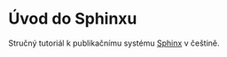 # Úvod do Sphinxu

Stručný tutoriál k publikačnímu systému [Sphinx](https://www.sphinx-doc.org)
v češtině.
